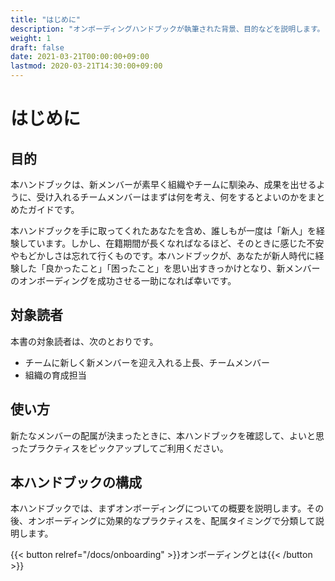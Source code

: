 ```yaml
---
title: "はじめに"
description: "オンボーディングハンドブックが執筆された背景、目的などを説明します。"
weight: 1
draft: false
date: 2021-03-21T00:00:00+09:00
lastmod: 2020-03-21T14:30:00+09:00
---
```


# はじめに

## 目的

本ハンドブックは、新メンバーが素早く組織やチームに馴染み、成果を出せるように、受け入れるチームメンバーはまずは何を考え、何をするとよいのかをまとめたガイドです。

本ハンドブックを手に取ってくれたあなたを含め、誰しもが一度は「新人」を経験しています。しかし、在籍期間が長くなればなるほど、そのときに感じた不安やもどかしさは忘れて行くものです。本ハンドブックが、あなたが新人時代に経験した「良かったこと」「困ったこと」を思い出すきっかけとなり、新メンバーのオンボーディングを成功させる一助になれば幸いです。

## 対象読者

本書の対象読者は、次のとおりです。

- チームに新しく新メンバーを迎え入れる上長、チームメンバー
- 組織の育成担当

## 使い方

新たなメンバーの配属が決まったときに、本ハンドブックを確認して、よいと思ったプラクティスをピックアップしてご利用ください。

## 本ハンドブックの構成

本ハンドブックでは、まずオンボーディングについての概要を説明します。その後、オンボーディングに効果的なプラクティスを、配属タイミングで分類して説明します。

{{< button relref="/docs/onboarding" >}}オンボーディングとは{{< /button >}}
